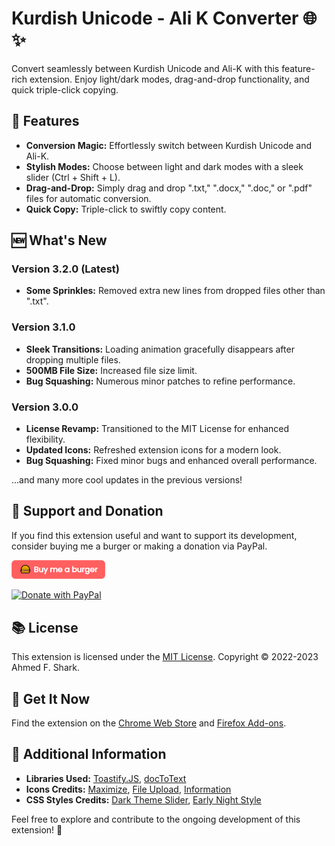 # Kurdish Unicode - Ali K Converter 🌐✨

Convert seamlessly between Kurdish Unicode and Ali-K with this feature-rich extension. Enjoy light/dark modes, drag-and-drop functionality, and quick triple-click copying.

## 🚀 Features

- **Conversion Magic:** Effortlessly switch between Kurdish Unicode and Ali-K.
- **Stylish Modes:** Choose between light and dark modes with a sleek slider (Ctrl + Shift + L).
- **Drag-and-Drop:** Simply drag and drop ".txt," ".docx," ".doc," or ".pdf" files for automatic conversion.
- **Quick Copy:** Triple-click to swiftly copy content.

## 🆕 What's New

### Version 3.2.0 (Latest)

- **Some Sprinkles:** Removed extra new lines from dropped files other than ".txt".

### Version 3.1.0

- **Sleek Transitions:** Loading animation gracefully disappears after dropping multiple files.
- **500MB File Size:** Increased file size limit.
- **Bug Squashing:** Numerous minor patches to refine performance.

### Version 3.0.0

- **License Revamp:** Transitioned to the MIT License for enhanced flexibility.
- **Updated Icons:** Refreshed extension icons for a modern look.
- **Bug Squashing:** Fixed minor bugs and enhanced overall performance.

...and many more cool updates in the previous versions!

## 💖 Support and Donation

If you find this extension useful and want to support its development, consider buying me a burger or making a donation via PayPal.

<a href="https://www.buymeacoffee.com/ahatheghost" target="_blank">
  <img src="images/buy-me-burger.png" alt="Buy Me a Burger" width="150" />
</a>

[![Donate with PayPal](https://www.paypalobjects.com/en_US/i/btn/btn_donate_SM.gif)](https://www.paypal.com/donate?hosted_button_id=KDDELHAYYN8LL)

## 📚 License

This extension is licensed under the [MIT License](https://opensource.org/license/mit/). Copyright © 2022-2023 Ahmed F. Shark.

## 🌟 Get It Now

Find the extension on the [Chrome Web Store](https://chrome.google.com/webstore/detail/imocceandhokambkfbaegipcondcfnjn) and [Firefox Add-ons](https://addons.mozilla.org/lt/firefox/addon/kurdish-unicode-alik-converter/).

## 📎 Additional Information

- **Libraries Used:** [Toastify.JS](https://apvarun.github.io/toastify-js/), [docToText](https://github.com/bshopcho/docsToText)
- **Icons Credits:** [Maximize](https://www.flaticon.com/free-icons/maximize), [File Upload](https://www.flaticon.com/free-icons/file-upload), [Information](https://www.flaticon.com/free-icons/information)
- **CSS Styles Credits:** [Dark Theme Slider](https://codepen.io/alvarotrigo/pen/zYPydpB), [Early Night Style](https://rafaltomal.com/)

Feel free to explore and contribute to the ongoing development of this extension! 🚀
